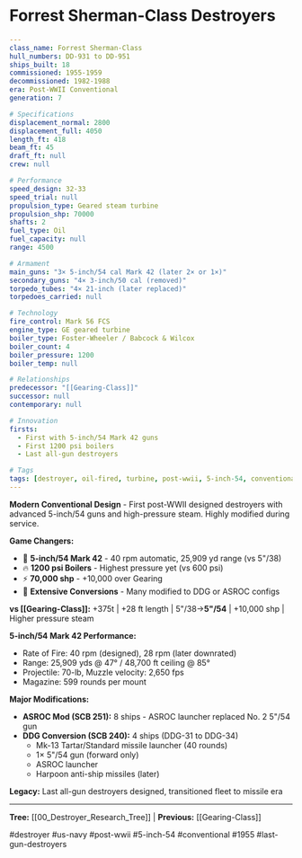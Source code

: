 # Forrest Sherman-Class Destroyers

```yaml
---
class_name: Forrest Sherman-Class
hull_numbers: DD-931 to DD-951
ships_built: 18
commissioned: 1955-1959
decommissioned: 1982-1988
era: Post-WWII Conventional
generation: 7

# Specifications
displacement_normal: 2800
displacement_full: 4050
length_ft: 418
beam_ft: 45
draft_ft: null
crew: null

# Performance
speed_design: 32-33
speed_trial: null
propulsion_type: Geared steam turbine
propulsion_shp: 70000
shafts: 2
fuel_type: Oil
fuel_capacity: null
range: 4500

# Armament
main_guns: "3× 5-inch/54 cal Mark 42 (later 2× or 1×)"
secondary_guns: "4× 3-inch/50 cal (removed)"
torpedo_tubes: "4× 21-inch (later replaced)"
torpedoes_carried: null

# Technology
fire_control: Mark 56 FCS
engine_type: GE geared turbine
boiler_type: Foster-Wheeler / Babcock & Wilcox
boiler_count: 4
boiler_pressure: 1200
boiler_temp: null

# Relationships
predecessor: "[[Gearing-Class]]"
successor: null
contemporary: null

# Innovation
firsts:
  - First with 5-inch/54 Mark 42 guns
  - First 1200 psi boilers
  - Last all-gun destroyers

# Tags
tags: [destroyer, oil-fired, turbine, post-wwii, 5-inch-54, conventional]
---
```

**Modern Conventional Design** - First post-WWII designed destroyers with advanced 5-inch/54 guns and high-pressure steam. Highly modified during service.

**Game Changers:**
- 🎯 **5-inch/54 Mark 42** - 40 rpm automatic, 25,909 yd range (vs 5"/38)
- 🔥 **1200 psi Boilers** - Highest pressure yet (vs 600 psi)
- ⚡ **70,000 shp** - +10,000 over Gearing
- 🔄 **Extensive Conversions** - Many modified to DDG or ASROC configs

**vs [[Gearing-Class]]:** +375t | +28 ft length | 5"/38→**5"/54** | +10,000 shp | Higher pressure steam

**5-inch/54 Mark 42 Performance:**
- Rate of Fire: 40 rpm (designed), 28 rpm (later downrated)
- Range: 25,909 yds @ 47° / 48,700 ft ceiling @ 85°
- Projectile: 70-lb, Muzzle velocity: 2,650 fps
- Magazine: 599 rounds per mount

**Major Modifications:**
- **ASROC Mod (SCB 251):** 8 ships - ASROC launcher replaced No. 2 5"/54 gun
- **DDG Conversion (SCB 240):** 4 ships (DDG-31 to DDG-34)
  - Mk-13 Tartar/Standard missile launcher (40 rounds)
  - 1× 5"/54 gun (forward only)
  - ASROC launcher
  - Harpoon anti-ship missiles (later)

**Legacy:** Last all-gun destroyers designed, transitioned fleet to missile era

---
**Tree:** [[00_Destroyer_Research_Tree]] | **Previous:** [[Gearing-Class]]

#destroyer #us-navy #post-wwii #5-inch-54 #conventional #1955 #last-gun-destroyers
